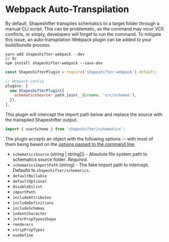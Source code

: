 # Webpack Auto-Transpilation

By default, Shapeshifter transpiles schematics to a target folder through a manual CLI script. This
can be problematic, as the command may incur VCS conflicts, or simply, developers will forget to run
the command. To mitigate this issue, an auto-transpilation Webpack plugin can be added to your
build/bundle process.

```
yarn add shapeshifter-webpack --dev
// Or
npm install shapeshifter-webpack --save-dev
```

```javascript
const ShapeshifterPlugin = require('shapeshifter-webpack').default;

// Webpack config
plugins: [
  new ShapeshifterPlugin({
    schematicsSource: path.join(__dirname, 'src/schemas'),
  }),
],
```

This plugin will intercept the import path below and replace the source with the transpiled
Shapeshifter output.

```javascript
import { userSchema } from 'shapeshifter/schematics';
```

The plugin accepts an object with the following options -- with most of them being based on the
[options passed to the command line](./README.md#options).

- `schematicsSource` (string | string[]) - Absolute file system path to schematics source folder.
  _Required._
- `schematicsImportPath` (string) - The fake import path to intercept. Defaults to
  `shapeshifter/schematics`.
- `defaultNullable`
- `defaultOptional`
- `disableEslint`
- `importPath`
- `includeAttributes`
- `includeDefinitions`
- `includeSchemas`
- `indentCharacter`
- `inferPropTypesShape`
- `renderers`
- `stripPropTypes`
- `useDefine`
